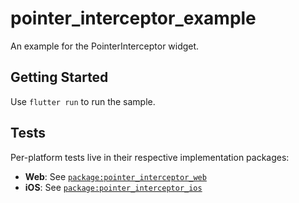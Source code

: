 # pointer_interceptor_example

An example for the PointerInterceptor widget.

## Getting Started

Use `flutter run` to run the sample.

## Tests

Per-platform tests live in their respective implementation packages:

* **Web**: See [`package:pointer_interceptor_web`](https://github.com/flutter/packages/tree/main/packages/pointer_interceptor/pointer_interceptor_web)
* **iOS**: See [`package:pointer_interceptor_ios`](https://github.com/flutter/packages/tree/main/packages/pointer_interceptor/pointer_interceptor_ios)
